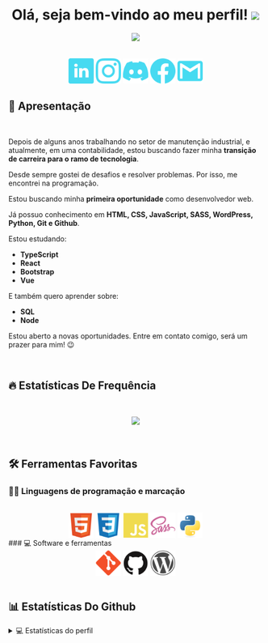 <div align="center">
  <h1>
    Olá, seja bem-vindo ao meu perfil!
    <img src="https://media.giphy.com/media/hvRJCLFzcasrR4ia7z/giphy.gif" width="28">
  </h1>
</div>

<!-- Typing SVG - DenverCorder1[https://github.com/DenverCoder1/readme-typing-svg](https://readme-typing-svg.herokuapp.com/demo/) -->

<p align="center">
  <a href="https://readme-typing-svg.herokuapp.com/demo/"><img src="https://readme-typing-svg.herokuapp.com/?font=consolas&size=24&duration=4000&color=25D1E8&center=true&lines=Desenvolvedor+Web+Front-end...;Em+constante+aprendizado!"></a>
</p>

<!-- REDES SOCIAIS -->

<div align="center">
  <br>
  <a href="https://www.linkedin.com/in/cssgabriel" target="_blank"><img width="50em" src="https://github.com/cssgabriel/cssgabriel/blob/main/icons/linkedin.png" target="_blank"></a>
  <a href="https://instagram.com/css.gabriel" target="_blank"><img width="50em" src="https://github.com/cssgabriel/cssgabriel/blob/main/icons/instagram.png" target="_blank"></a>
  <a href="https://discord.com/" target="_blank"><img width="50em" src="https://github.com/cssgabriel/cssgabriel/blob/main/icons/discord.png" target="_blank"></a>
  <a href="https://www.facebook.com/profile.php?id=100049080796254" target="_blank"><img width="50em" src="https://github.com/cssgabriel/cssgabriel/blob/main/icons/facebook.png" target="_blank"></a>
  <a href = "mailto:gabrielcss.oficial@gmail.com"><img width="50em" src="https://github.com/cssgabriel/cssgabriel/blob/main/icons/gmail.png" target="_blank"></a>
  <br>
</div>

## 💬 Apresentação

<div>
  <br>
  <p>Depois de alguns anos trabalhando no setor de manutenção industrial, e atualmente, em uma contabilidade, estou buscando fazer minha <strong>transição de carreira para o ramo de tecnologia</strong>.</p>
  <p>Desde sempre gostei de desafios e resolver problemas. Por isso, me encontrei na programação.</p>
  <p>Estou buscando minha <strong>primeira oportunidade</strong> como desenvolvedor web.</p>
  <p>Já possuo conhecimento em <strong>HTML, CSS, JavaScript, SASS, WordPress, Python, Git e Github</strong>.</p>
  <p>Estou estudando:</p>
  <ul>
    <li><strong>TypeScript</strong></li>
    <li><strong>React</strong></li>
    <li><strong>Bootstrap</strong></li>
    <li><strong>Vue</strong></li>
  </ul>
  <p>E também quero aprender sobre:</p>
  <ul>
    <li><strong>SQL</strong></li>
    <li><strong>Node</strong></li>
  </ul>
  <p>Estou aberto a novas oportunidades. Entre em contato comigo, será um prazer para mim! 😉</p>
  <br>
</div>

## 🔥 Estatísticas De Frequência

<!-- GitHub Readme Streak Stats - https://github.com/cssgabriel/github-readme-streak-stats -->

<div align="center">
  <br>
  <a href="https://github.com/cssgabriel/github-readme-streak-stats">
    <p>
      <img src="https://github-readme-streak-stats.herokuapp.com?user=cssgabriel&theme=dracula&hide_border=true&date_format=j%2Fn%5B%2FY%5D"/>
    </p>
  </a>
  <br>
</div>

## 🛠️ Ferramentas Favoritas

### 👨‍💻 Linguagens de programação e marcação

<br>
<div align="center">
  <img align="center" width="50em" src="https://raw.githubusercontent.com/devicons/devicon/master/icons/html5/html5-original.svg">
  <img align="center" width="50em" src="https://raw.githubusercontent.com/devicons/devicon/master/icons/css3/css3-original.svg">
  <img align="center" width="50em" src="https://raw.githubusercontent.com/devicons/devicon/master/icons/javascript/javascript-plain.svg">
  <img align="center" width="50em" src="https://github.com/devicons/devicon/blob/master/icons/sass/sass-original.svg">
  <img align="center" width="50em" src="https://raw.githubusercontent.com/devicons/devicon/1119b9f84c0290e0f0b38982099a2bd027a48bf1/icons/python/python-original.svg">
</div>
<!-- AINDA NÃO ESTÁ EM USO
### 🧰 Frameworks e bibliotecas

<br>
<div align="center">
  <img align="center" width="50em" src="https://github.com/devicons/devicon/blob/master/icons/bootstrap/bootstrap-original.svg">
  <img align="center" width="50em" src="https://github.com/devicons/devicon/blob/master/icons/vuejs/vuejs-original.svg">
  <img align="center" width="50em" src="https://github.com/devicons/devicon/blob/master/icons/react/react-original.svg">
</div>
-->
### 💻 Software e ferramentas

<br>
<div align="center">
  <img align="center" width="50em" src="https://github.com/devicons/devicon/blob/master/icons/git/git-plain.svg">
  <img align="center" width="50em" src="https://github.com/devicons/devicon/blob/master/icons/github/github-original.svg">
  <img align="center" width="50em" src="https://github.com/devicons/devicon/blob/master/icons/wordpress/wordpress-plain.svg">
</div>

<br>

## 📊 Estatísticas Do Github

<!-- https://github.com/anuraghazra/github-readme-stats -->

<details> 
  <summary>💻 Estatísticas do perfil</summary>
  <br/>
  <div align="center">
    <a href="https://github.com/cssgabriel/github-readme-streak-stats">
      <p>
        <img height="180em" src="https://github-readme-stats.vercel.app/api?username=cssgabriel&show_icons=true&theme=dracula&include_all_commits=true&count_private=true"/>
        <img height="180em" src="https://github-readme-stats.vercel.app/api/top-langs/?username=cssgabriel&layout=compact&langs_count=7&theme=dracula"/>
      </p>
    </a>
  </div>
</details>

<!-- Avatar (opcional)

    <img align="right" alt="Gabriel-picture" height="150" style="border-radius:50px;" src="https://media.discordapp.net/attachments/639956127056134178/890373478988013628/Publicacoes_Instagram_1_1.png?width=676&height=676">

 -->
  
<!--REDES SOCIAIS
<div>
  
  <a href="https://www.youtube.com/channel/UC_-uuuZbY0AAt9CViNzvc-Q" target="_blank"><img src="https://img.shields.io/badge/YouTube-FF0000?style=for-the-badge&logo=youtube&logoColor=white" target="_blank"></a>

  <a href="https://www.linkedin.com/in/gabriel-carlos-429534238/" target="_blank"><img src="https://img.shields.io/badge/-LinkedIn-%230077B5?style=for-the-badge&logo=linkedin&logoColor=white" target="_blank"></a> 

  <a href = "mailto:gabrielcss.oficial@gmail.com"><img src="https://img.shields.io/badge/-Gmail-%23333?style=for-the-badge&logo=gmail&logoColor=white" target="_blank"></a>

  <a href="https://instagram.com/css.gabriel" target="_blank"><img src="https://img.shields.io/badge/-Instagram-%23E4405F?style=for-the-badge&logo=instagram&logoColor=white" target="_blank"></a>

  <a href="https://discord.gg/wagxzStdcR" target="_blank"><img src="https://img.shields.io/badge/Discord-7289DA?style=for-the-badge&logo=discord&logoColor=white" target="_blank"></a> 

</div>
-->
<!--
## 🚀 Gráfico De Contribuição & Snake Game

https://github.com/ashutosh00710/github-readme-activity-graph

<div align="center">
  <a href="https://github.com/cssgabriel/github-readme-activity-graph">
    <p>
      <img width="850em" src="https://github-readme-activity-graph.cyclic.app?username=cssgabriel&theme=dracula">
    </p>
  </a>
</div>

Snake Game

<div align="center">
  <a href="https://github.com/cssgabriel/cssgabriel/blob/output/github-contribution-grid-snake.svg">
    <div>
      <img width="860em" src="https://github.com/cssgabriel/cssgabriel/blob/output/github-contribution-grid-snake.svg">
    </div>
  </a>
</div>
-->
  
  
  
  
  
